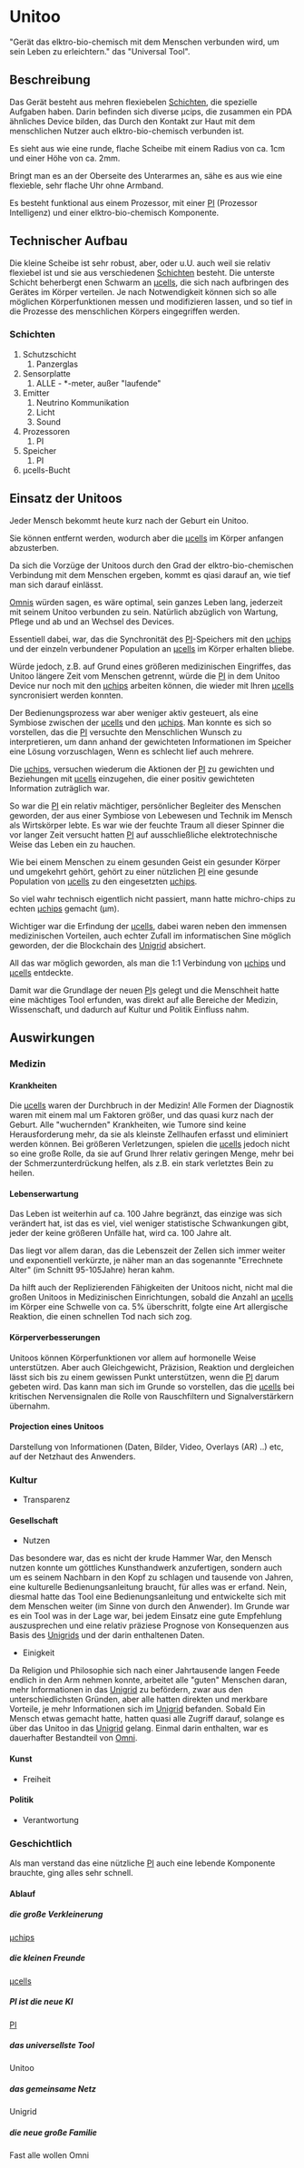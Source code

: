 # Unitoo

"Gerät das elktro-bio-chemisch mit dem Menschen verbunden wird, um sein Leben zu erleichtern." das "Universal Tool".



## Beschreibung

Das Gerät besteht aus mehren flexiebelen [Schichten](#Schichten), die spezielle Aufgaben haben. Darin befinden sich diverse µcips, die zusammen ein PDA ähnliches Device bilden, das Durch den Kontakt zur Haut mit dem menschlichen Nutzer auch elktro-bio-chemisch verbunden ist. 

Es sieht aus wie eine runde, flache Scheibe mit einem Radius von ca. 1cm und einer Höhe von ca. 2mm.

Bringt man es an der Oberseite des Unterarmes an, sähe es aus wie eine flexieble, sehr flache Uhr ohne Armband.

Es besteht funktional aus einem Prozessor, mit einer [PI](/wiki/glossar/PI.md) (Prozessor Intelligenz) und einer elktro-bio-chemisch Komponente.



## Technischer Aufbau

Die kleine Scheibe ist sehr robust, aber, oder u.U. auch weil sie relativ flexiebel ist und sie aus verschiedenen [Schichten](#Schichten) besteht. Die unterste Schicht beherbergt enen Schwarm an [µcells](/wiki/glossar/µcells.md), die sich nach aufbringen des Gerätes im Körper verteilen.
Je nach Notwendigkeit können sich so alle möglichen Körperfunktionen messen und modifizieren lassen, und so tief in die Prozesse des menschlichen Körpers eingegriffen werden.



### Schichten

1. Schutzschicht
    1. Panzerglas
2. Sensorplatte
    1. ALLE - *-meter, außer "laufende"
3. Emitter
    1. Neutrino Kommunikation
    2. Licht
    3. Sound
4. Prozessoren
    1. PI
5. Speicher
    1. PI
6. µcells-Bucht


## Einsatz der Unitoos

Jeder Mensch bekommt heute kurz nach der Geburt ein Unitoo. 

Sie können entfernt werden, wodurch aber die [µcells](/wiki/glossar/µcells.md) im Körper anfangen abzusterben.

Da sich die Vorzüge der Unitoos durch den Grad der elktro-bio-chemischen Verbindung mit dem Menschen ergeben, kommt es qiasi darauf an, wie tief man sich darauf einlässt.

[Omnis](/wiki/glossar/Omni.md#Omnis) würden sagen, es wäre optimal, sein ganzes Leben lang, jederzeit mit seinem Unitoo verbunden zu sein. Natürlich abzüglich von Wartung, Pflege und ab und an Wechsel des Devices. 

Essentiell dabei, war, das die Synchronität des [PI](/wiki/glossar/PI.md)-Speichers mit den [µchips](/wiki/glossar/µchips.md) und der einzeln verbundener Population an [µcells](/wiki/glossar/µcells.md) im Körper erhalten bliebe. 

Würde jedoch, z.B. auf Grund eines größeren medizinischen Eingriffes, das Unitoo längere Zeit vom Menschen getrennt, würde die [PI](/wiki/glossar/PI.md) in dem Unitoo Device nur noch mit den [µchips](/wiki/glossar/µchips.md) arbeiten können, die wieder mit Ihren [µcells](/wiki/glossar/µcells.md) syncronisiert werden konnten.

Der Bedienungsprozess war aber weniger aktiv gesteuert, als eine Symbiose zwischen der [µcells](/wiki/glossar/µcells.md) und den [µchips](/wiki/glossar/µchips.md). Man konnte es sich so vorstellen, das die [PI](/wiki/glossar/PI.md) versuchte den Menschlichen Wunsch zu interpretieren, um dann anhand der gewichteten Informationen im Speicher eine Lösung vorzuschlagen, Wenn es schlecht lief auch mehrere.

Die [µchips](/wiki/glossar/µchips.md), versuchen wiederum die Aktionen der [PI](/wiki/glossar/PI.md) zu gewichten und Beziehungen mit [µcells](/wiki/glossar/µcells.md) einzugehen, die einer positiv gewichteten Information zuträglich war.

So war die [PI](/wiki/glossar/PI.md) ein relativ mächtiger, persönlicher Begleiter des Menschen geworden, der aus einer Symbiose von Lebewesen und Technik im Mensch als Wirtskörper lebte. Es war wie der feuchte Traum all dieser Spinner die vor langer Zeit versucht hatten [PI](/wiki/glossar/PI.md) auf ausschließliche elektrotechnische Weise das Leben ein zu hauchen.

Wie bei einem Menschen zu einem gesunden Geist ein gesunder Körper und umgekehrt gehört, gehört zu einer nützlichen [PI](/wiki/glossar/PI.md) eine gesunde Population von [µcells](/wiki/glossar/µcells.md) zu den eingesetzten [µchips](/wiki/glossar/µchips.md).

So viel wahr technisch eigentlich nicht passiert, mann hatte michro-chips zu echten [µchips](/wiki/glossar/µchips.md) gemacht (µm).

Wichtiger war die Erfindung der [µcells](/wiki/glossar/µcells.md),  dabei waren neben den immensen medizinischen Vorteilen, auch echter Zufall im informatischen Sine möglich geworden, der die Blockchain des [Unigrid](/wiki/glossar/Unigrid.md) absichert.

All das war möglich geworden, als man die 1:1 Verbindung von [µchips](/wiki/glossar/µchips.md) und [µcells](/wiki/glossar/µcells.md) entdeckte.

Damit war die Grundlage der neuen [PI](/wiki/glossar/PI.md)s gelegt und die Menschheit hatte eine mächtiges Tool erfunden, was direkt auf alle Bereiche der Medizin, Wissenschaft, und dadurch auf Kultur und Politik Einfluss nahm.



## Auswirkungen



### Medizin



#### Krankheiten

Die  [µcells](/wiki/glossar/µcells.md) waren der Durchbruch in der Medizin! Alle Formen der Diagnostik waren mit einem mal um Faktoren größer, und das quasi kurz nach der Geburt. Alle "wuchernden" Krankheiten, wie Tumore sind keine Herausforderung mehr, da sie als kleinste Zellhaufen erfasst und eliminiert werden können. 
Bei größeren Verletzungen, spielen die  [µcells](/wiki/glossar/µcells.md) jedoch nicht so eine große Rolle, da sie auf Grund Ihrer relativ geringen Menge, mehr bei der Schmerzunterdrückung helfen, als z.B. ein stark verletztes Bein zu heilen.




#### Lebenserwartung

Das Leben ist weiterhin auf ca. 100 Jahre begränzt, das einzige was sich verändert hat, ist das es viel, viel weniger statistische Schwankungen gibt, jeder der keine größeren Unfälle hat, wird ca. 100 Jahre alt.

Das liegt vor allem daran, das die Lebenszeit der Zellen sich immer weiter und exponentiell verkürzte, je näher man an das sogenannte "Errechnete Alter" (im Schnitt 95-105Jahre) heran kahm. 

Da hilft auch der Replizierenden Fähigkeiten der Unitoos nicht, nicht mal die großen Unitoos in Medizinischen Einrichtungen, sobald die Anzahl an [µcells](/wiki/glossar/µcells.md) im Körper eine Schwelle von ca. 5% überschritt, folgte eine Art allergische Reaktion, die einen schnellen Tod nach sich zog.




#### Körperverbesserungen

Unitoos können Körperfunktionen vor allem auf hormonelle Weise unterstützen. Aber auch Gleichgewicht, Präzision, Reaktion und dergleichen lässt sich bis zu einem gewissen Punkt unterstützen, wenn die [PI](/wiki/glossar/PI.md) darum gebeten wird. 
Das kann man sich im Grunde so vorstellen, das die [µcells](/wiki/glossar/µcells.md) bei kritischen Nervensignalen die Rolle von Rauschfiltern und Signalverstärkern übernahm.



#### Projection eines Unitoos

Darstellung von Informationen (Daten, Bilder, Video, Overlays (AR) ..) etc, auf der Netzhaut des Anwenders.




### Kultur

- Transparenz



#### Gesellschaft

- Nutzen

Das besondere war, das es nicht der krude Hammer War, den Mensch nutzen konnte um göttliches Kunsthandwerk anzufertigen, sondern auch um es seinem Nachbarn in den Kopf zu schlagen und tausende von Jahren, eine kulturelle Bedienungsanleitung braucht, für alles was er erfand.
Nein, diesmal hatte das Tool eine Bedienungsanleitung und entwickelte sich mit dem Menschen weiter (im Sinne von durch den Anwender). Im Grunde war es ein Tool was in der Lage war, bei jedem Einsatz eine gute Empfehlung auszusprechen und eine relativ präziese Prognose von Konsequenzen aus Basis des [Unigrids](/wiki/glossar/Unigrid.md) und der darin enthaltenen Daten.

- Einigkeit

Da Religion und Philosophie sich nach einer Jahrtausende langen Feede endlich in den Arm nehmen konnte, arbeitet alle "guten" Menschen daran, mehr Informationen in das [Unigrid](/wiki/glossar/Unigrid.md) zu befördern, zwar aus den unterschiedlichsten Gründen, aber alle hatten direkten und merkbare Vorteile, je mehr Informationen sich im [Unigrid](/wiki/glossar/Unigrid.md) befanden. Sobald Ein Mensch etwas gemacht hatte, hatten quasi alle Zugriff darauf, solange es über das Unitoo in das [Unigrid](/wiki/glossar/Unigrid.md) gelang. Einmal darin enthalten, war es dauerhafter Bestandteil von [Omni](/wiki/glossar/Omni.md).



#### Kunst

- Freiheit



#### Politik

- Verantwortung




### Geschichtlich

Als man verstand das eine nützliche [PI](/wiki/glossar/PI.md) auch eine lebende Komponente brauchte, ging alles sehr schnell.



#### Ablauf



##### die große Verkleinerung

[µchips](/wiki/glossar/µchips.md) 



##### die kleinen Freunde

[µcells](/wiki/glossar/µcells.md) 



##### PI ist die neue KI

[PI](/wiki/glossar/PI.md) 



##### das universellste Tool

Unitoo



##### das gemeinsame Netz

Unigrid



##### die neue große Familie

Fast alle wollen Omni
